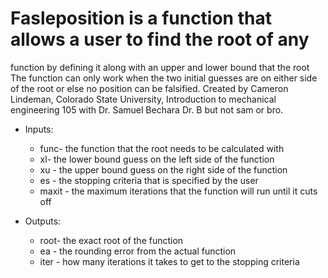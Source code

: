 # Fasleposition is a function that allows a user to find the root of any
 function by defining it along with an upper and lower bound that the 
root
 The function can only work when the two initial guesses are on either
 side of the root or else no position can be falsified.
   Created by Cameron Lindeman, Colorado State University, Introduction 
to
   mechanical engineering 105 with Dr. Samuel Bechara Dr. B but not sam 
or
   bro.
* Inputs:
  *  func- the function that the root needs to be calculated with
  * xl- the lower bound guess on the left side of the function
  * xu - the upper bound guess on the right side of the function
  *  es - the stopping criteria that is specified by the user
  *  maxit - the maximum iterations that the function will run until it 
cuts off

* Outputs:
  * root- the exact root of the function
  *  ea - the rounding error from the actual function
  *  iter - how many iterations it takes to get to the stopping criteria
